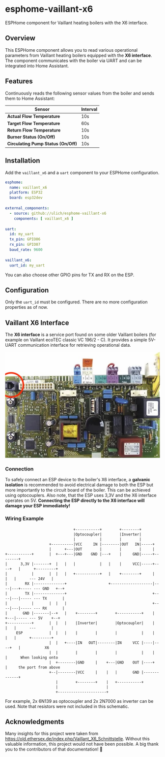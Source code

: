 # esphome-vaillant-x6  

ESPHome component for Vaillant heating boilers with the X6 interface.  


## Overview  

This ESPHome component allows you to read various operational parameters from Vaillant heating boilers equipped with the **X6 interface**. The component communicates with the boiler via UART and can be integrated into Home Assistant.  


## Features  

Continuously reads the following sensor values from the boiler and sends them to Home Assistant:

| Sensor                               | Interval |
|--------------------------------------|----------|
| **Actual Flow Temperature**          | 10s      |
| **Target Flow Temperature**          | 60s      |
| **Return Flow Temperature**          | 10s      |
| **Burner Status (On/Off)**           | 10s      |
| **Circulating Pump Status (On/Off)** | 10s      |


## Installation  

Add the `vaillant_x6` and a `uart` component to your ESPHome configuration.

```yaml
esphome:
  name: vaillant_x6
  platform: ESP32
  board: esp32dev

external_components:
  - source: github://ulich/esphome-vaillant-x6
    components: [ vaillant_x6 ]

uart:
  id: my_uart
  tx_pin: GPIO06
  rx_pin: GPIO07
  baud_rate: 9600

vaillant_x6:
  uart_id: my_uart
```

You can also choose other GPIO pins for TX and RX on the ESP.


## Configuration

Only the `uart_id` must be configured. There are no more configuration properties as of now. 


## Vaillant X6 Interface  

The **X6 interface** is a service port found on some older Vaillant boilers (for example on Vaillant ecoTEC classic VC 196/2 - C). It provides a simple 5V-UART communication interface for retrieving operational data.

![Vaillant Board](./doc/vaillant-board.jpg)  


### Connection  

To safely connect an ESP device to the boiler's X6 interface, a **galvanic isolation** is recommended to avoid electrical damage to both the ESP but more importantly to the circuit board of the boiler. This can be achieved using optocouplers. Also note, that the ESP uses 3,3V and the X6 interface operates on 5V. **Connecting the ESP directly to the X6 interface will damage your ESP immediately!**


### Wiring Example  

```
                               +-----------+        +--------+
                               |Optocoupler|        |Inverter|
                               |           |        |        |
                    +----------|VCC     IN |--------|OUT   IN|-----+
                    |      +---|OUT        |        |        |     |
+-----------+       |  +---+---|GND    GND |---+    |     GND|-----+--------+
|      3,3V |-------+  |   |   |           |   |    |     VCC|-----+----+   |      +---------+
|           |       |  |   |   +-----------+   |    +--------+     |    |   |      --- 24V   |
|        RX |--------------+                   +-------------------|----|---+----- --- GND   +--+
|        TX |--------------+                                       +----|---|----- --- TX       |
|           |       |  |   |                                       +----|---|----- --- RX       |
|       GND |-------|--+   |    +--------+        +-----------+    |    +---|----- --- 5V    +--+
+-----------+       |  |   |    |Inverter|        |Optocoupler|    |    |   |      ---       |
     ESP            |  |   |    |        |        |           |    |    |   |      +---------+
                    |  |   +----|IN   OUT|--------|IN     VCC |----|----+   |           X6
                    |  |        |        |        |           |    |        |      When looking onto
                    |  +--------|GND     |    +---|GND    OUT |----+        |     the port from above
                    +--|--------|VCC     |    |   |       GND |-------------+
                       |        +--------+    |   +-----------+
                       |                      |
                       +----------------------+
```

For example, 2x 6N139 as optocoupler and 2x 2N7000 as inverter can be used. Note that resistors were not included in this schematic.


## Acknowledgments

Many insights for this project were taken from https://old.ethersex.de/index.php/Vaillant_X6_Schnittstelle. Without this valuable information, this project would not have been possible. A big thank you to the contributors of that documentation! 🙌
